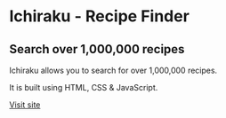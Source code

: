 # Ichiraku - Recipe Finder

## Search over 1,000,000 recipes

Ichiraku allows you to search for over 1,000,000 recipes.

It is built using HTML, CSS & JavaScript.

[Visit site](https://ichiraku-recipe.netlify.app/)
